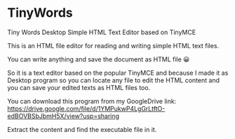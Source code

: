 # TinyWords
Tiny Words Desktop Simple HTML Text Editor based on TinyMCE

This is an HTML file editor for reading and writing simple HTML text files.

You can write anything and save the document as HTML file 😀

So it is a text editor based on the popular TinyMCE and because I made it as Desktop program so you can locate any file to edit the HTML content and you can save your edited texts as HTML files too.

You can download this program from my GoogleDrive link: https://drive.google.com/file/d/1YMPukwP4LgGrLtftO-edBOVBSbJbmH5X/view?usp=sharing

Extract the content and find the executable file in it.
